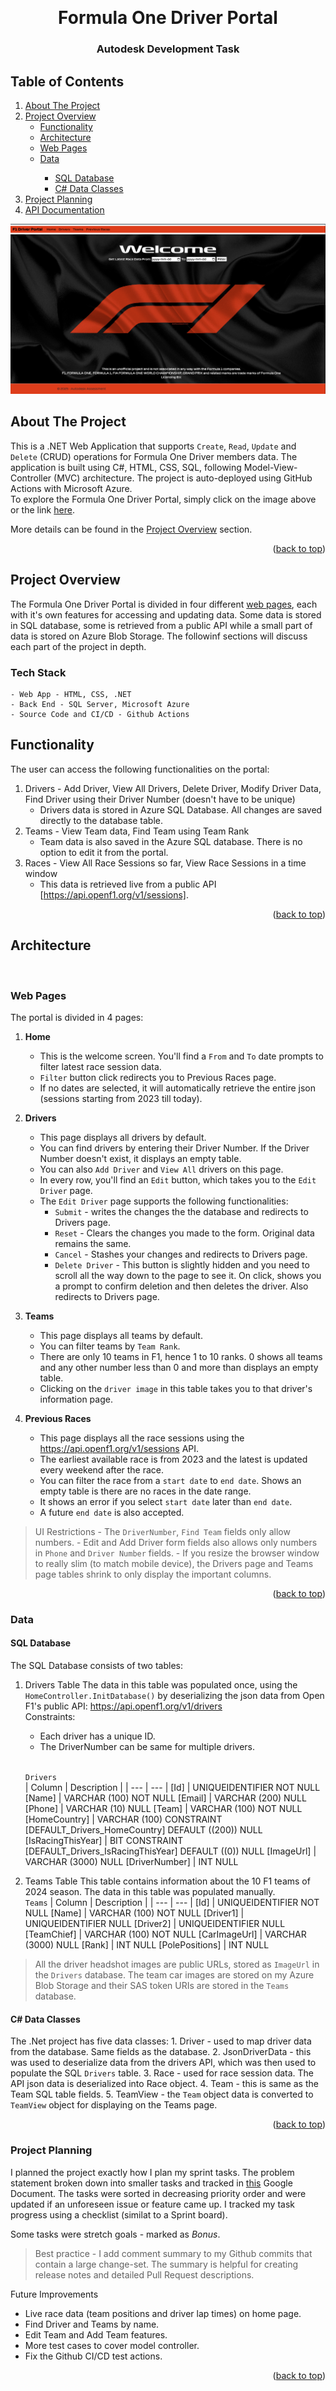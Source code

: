 <a id="readme-top"></a>
<br />
<div align="center">
  <h1 align="center">Formula One Driver Portal</h1>    
  <h3 align="center">Autodesk Development Task</h3>    
  </p>
</div>

<!-- TABLE OF CONTENTS -->

  <h2>Table of Contents</h2>
  <ol>
    <li>
      <a href="#about-the-project">About The Project</a>
    </li>
    <li>
      <a href="#project-overview">Project Overview</a>
      <ul>
        <li><a href="#functionality">Functionality</a></li>
        <li><a href="#architecture">Architecture</a></li>
        <li><a href="#web-pages">Web Pages</a></li>
        <li><a href="#data">Data</a></li>
          <ul>
            <li><a href="#sql-database">SQL Database</a></li>
            <li><a href="#c#-data-classes">C# Data Classes</a></li>
        </ul>
      </ul>
      <li>
        <a href="#project-planning">Project Planning</a>
      </li>  
      <li>
        <a href="#project-planning">API Documentation</a>
      </li> 
    </li>
  </ol>

<!-- Portal Home Page -->
[![F1 Driver Portal Home Page](images/HomePage.png)](https://f1driversportal-bpbzhjebbfahe5fj.canadacentral-01.azurewebsites.net/)


<!-- ABOUT THE PROJECT -->

## About The Project
This is a .NET Web Application that supports `Create`, `Read`, `Update` and `Delete` (CRUD) operations for Formula One Driver members data.
The application is built using C#, HTML, CSS, SQL, following Model-View-Controller (MVC) architecture.
The project is auto-deployed using GitHub Actions with Microsoft Azure.
<br />
To explore the Formula One Driver Portal, simply click on the image above or the link [here](https://f1driversportal-bpbzhjebbfahe5fj.canadacentral-01.azurewebsites.net/).

More details can be found in the <a href="#project-overview">Project Overview</a> section.
<p align="right">(<a href="#readme-top">back to top</a>)</p>


<!-- PROJECT OVERVIEW -->
## Project Overview
The Formula One Driver Portal is divided in four different [web pages](#web-pages), each with it's own features for accessing and updating data. Some data is stored in SQL database, some is retrieved from a public API while a small part of data is stored on Azure Blob Storage. The followinf sections will discuss each part of the project in depth.

  ### Tech Stack
    - Web App - HTML, CSS, .NET
    - Back End - SQL Server, Microsoft Azure
    - Source Code and CI/CD - Github Actions

## Functionality
The user can access the following functionalities on the portal: 
1. Drivers - Add Driver, View All Drivers, Delete Driver, Modify Driver Data, Find Driver using their Driver Number (doesn't have to be unique)
    - Drivers data is stored in Azure SQL Database. All changes are saved directly to the database table.  
2. Teams - View Team data, Find Team using Team Rank
    - Team data is also saved in the Azure SQL database. There is no option to edit it from the portal.
3. Races - View All Race Sessions so far, View Race Sessions in a time window
    - This data is retrieved live from a public API [https://api.openf1.org/v1/sessions].
<p align="right">(<a href="#readme-top">back to top</a>)</p>

## Architecture
<image here>

 ### Web Pages
  The portal is divided in 4 pages:
 1. **Home**
    - This is the welcome screen. You'll find a `From` and `To` date prompts to filter latest race session data.
    - `Filter` button click redirects you to Previous Races page.
    - If no dates are selected, it will automatically retrieve the entire json (sessions starting from 2023 till today).

 2. **Drivers**
    - This page displays all drivers by default.
    - You can find drivers by entering their Driver Number. If the Driver Number doesn't exist, it displays an empty table.
    - You can also `Add Driver` and `View All` drivers on this page.
    - In every row, you'll find an `Edit` button, which takes you to the `Edit Driver` page.
    - The `Edit Driver` page supports the following functionalities:
      - `Submit` - writes the changes the the database and redirects to Drivers page.
      - `Reset` - Clears the changes you made to the form. Original data remains the same.
      - `Cancel` - Stashes your changes and redirects to Drivers page. 
      - `Delete Driver` - This button is slightly hidden and you need to scroll all the way down to the page to see it. On click, shows you a prompt to confirm deletion and then deletes the driver. Also redirects to Drivers page.

 3. **Teams**
    - This page displays all teams by default.
    - You can filter teams by `Team Rank`.
    - There are only 10 teams in F1, hence 1 to 10 ranks. 0 shows all teams and any other number less than 0 and more than displays an empty table.
    - Clicking on the `driver image` in this table takes you to that driver's information page.

 4. **Previous Races**
    - This page displays all the race sessions using the https://api.openf1.org/v1/sessions API.
    - The earliest available race is from 2023 and the latest is updated every weekend after the race.
    - You can filter the race from a `start date` to `end date`. Shows an empty table is there are no races in the date range.
    - It shows an error if you select `start date` later than `end date`.
    - A future `end date` is also accepted.

  > UI Restrictions
        - The `DriverNumber`, `Find Team` fields only allow numbers.
        - Edit and Add Driver form fields also allows only numbers in `Phone` and `Driver Number` fields.
        - If you resize the browser window to really slim (to match mobile device), the Drivers page and Teams page tables shrink to only display the important columns.

<p align="right">(<a href="#readme-top">back to top</a>)</p>


 ### Data
  #### SQL Database
  The SQL Database consists of two tables:
  1. Drivers Table
      The data in this table was populated once, using the `HomeController.InitDatabase()` by deserializing the json data from Open F1's public API: https://api.openf1.org/v1/drivers
      <br />Constraints:
        - Each driver has a unique ID. 
        - The DriverNumber can be same for multiple drivers. 
        
      <br />
        
      `Drivers`  
      | Column | Description |
      | --- | --- |
      [Id]               |   UNIQUEIDENTIFIER NOT NULL
      [Name]             |   VARCHAR (100)    NOT NULL
      [Email]            |   VARCHAR (200)    NULL
      [Phone]            |   VARCHAR (10)     NULL
      [Team]             |   VARCHAR (100)    NOT NULL
      [HomeCountry]      |   VARCHAR (100)    CONSTRAINT [DEFAULT_Drivers_HomeCountry] DEFAULT ((200)) NULL
      [IsRacingThisYear] |   BIT  CONSTRAINT [DEFAULT_Drivers_IsRacingThisYear] DEFAULT ((0)) NULL
      [ImageUrl]         |   VARCHAR (3000)  NULL
      [DriverNumber]     |   INT NULL

  2. Teams Table
      This table contains information about the 10 F1 teams of 2024 season. The data in this table was populated manually.
      <br />
      `Teams`
      | Column | Description |
      | --- | --- |
      [Id]              |   UNIQUEIDENTIFIER NOT NULL
      [Name]            |   VARCHAR (100)    NOT NULL
      [Driver1]         |   UNIQUEIDENTIFIER NULL
      [Driver2]         |   UNIQUEIDENTIFIER NULL
      [TeamChief]       |   VARCHAR (100)    NOT NULL
      [CarImageUrl]     |   VARCHAR (3000)   NULL
      [Rank]            |   INT              NULL
      [PolePositions]   |   INT              NULL

  > All the driver headshot images are public URLs, stored as `ImageUrl` in the `Drivers` database.
    The team car images are stored on my Azure Blob Storage and their SAS token URIs are stored in the `Teams` database.

  #### C# Data Classes
  The .Net project has five data classes:
      1. Driver - used to map driver data from the database. Same fields as the database.
      2. JsonDriverData - this was used to deserialize data from the drivers API, which was then used to populate the SQL `Drivers` table.
      3. Race - used for race session data. The API json data is deserialized into Race object.
      4. Team - this is same as the Team SQL table fields.
      5. TeamView - the `Team` object data is converted to `TeamView` object for displaying on the Teams page.

<p align="right">(<a href="#readme-top">back to top</a>)</p>

### Project Planning
I planned the project exactly how I plan my sprint tasks. The problem statement broken down into smaller tasks and tracked in [this](https://docs.google.com/document/d/1U_YXLZXRqzGaEwI18pGToT0tDoPowE4YB4wJekQ7rlA/edit?usp=sharing) Google Document.
The tasks were sorted in decreasing priority order and were updated if an unforeseen issue or feature came up.
I tracked my task progress using a checklist (similat to a Sprint board). 

Some tasks were stretch goals - marked as *Bonus*.
> Best practice - I add comment summary to my Github commits that contain a large change-set. The summary is helpful for creating release notes and detailed Pull Request descriptions.


Future Improvements
  - Live race data (team positions and driver lap times) on home page.
  - Find Driver and Teams by name.
  - Edit Team and Add Team features.
  - More test cases to cover model controller.
  - Fix the Github CI/CD test actions.

<p align="right">(<a href="#readme-top">back to top</a>)</p>
